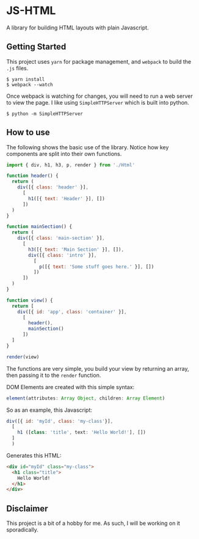 # JS-HTML

A library for building HTML layouts with plain Javascript.

## Getting Started

This project uses `yarn` for package management, and `webpack` to build the `.js` files.

```
$ yarn install
$ webpack --watch
```

Once webpack is watching for changes, you will need to run a web server to view the page. I like using `SimpleHTTPServer` which is built into python.

```
$ python -m SimpleHTTPServer
```

## How to use

The following shows the basic use of the library. Notice how key components are split into their own functions.

```javascript
import { div, h1, h3, p, render } from './Html'

function header() {
  return (
    div([{ class: 'header' }],
      [
        h1([{ text: 'Header' }], [])
      ])
  )
}

function mainSection() {
  return (
    div([{ class: 'main-section' }],
      [
        h3([{ text: 'Main Section' }], []),
        div([{ class: 'intro' }],
          [
            p([{ text: 'Some stuff goes here.' }], [])
          ])
      ])
  )
}

function view() {
  return [
    div([{ id: 'app', class: 'container' }],
      [
        header(),
        mainSection()
      ])
  ]
}

render(view)

```

The functions are very simple, you build your view by returning an array, then passing it to the `render` function.

DOM Elements are created with this simple syntax:

```javascript
element(attributes: Array Object, children: Array Element)
```

So as an example, this Javascript:

```javascript
div([{ id: 'myId', class: 'my-class'}], 
  [
    h1 ([class: 'title', text: 'Hello World!'], [])
  ]
  )
```

Generates this HTML:

```html
<div id="myId" class="my-class">
  <h1 class="title">
    Hello World!
  </h1>
</div>
```

## Disclaimer

This project is a bit of a hobby for me. As such, I will be working on it sporadically.